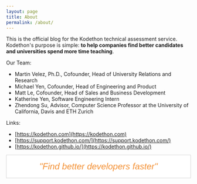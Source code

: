 ```yaml
---
layout: page
title: About
permalink: /about/
---
```


This is the official blog for the Kodethon technical assessment service.
Kodethon's purpose is simple: <b>to help companies find better candidates and universities spend more time teaching</b>.

Our Team:
* Martin Velez, Ph.D., Cofounder, Head of University Relations and Research
* Michael Yen, Cofounder, Head of Engineering and Product
* Matt Le, Cofounder, Head of Sales and Business Development
* Katherine Yen, Software Engineering Intern
* Zhendong Su, Advisor, Computer Science Professor at the University of California, Davis and ETH Zurich


Links:
* [https://kodethon.com](https://kodethon.com)
* [https://support.kodethon.com/](https://support.kodethon.com/)
* [https://kodethon.github.io/](https://kodethon.github.io/)


<div style="text-align: center;border:1px solid
lightgrey;background-color:white">
<br>
<p style="margin:0;color:#F39237;font-family:'Varela Round',
sans-serif;font-size:1.5rem"><em>"Find better developers faster"</em></p>
<br>
</div>

